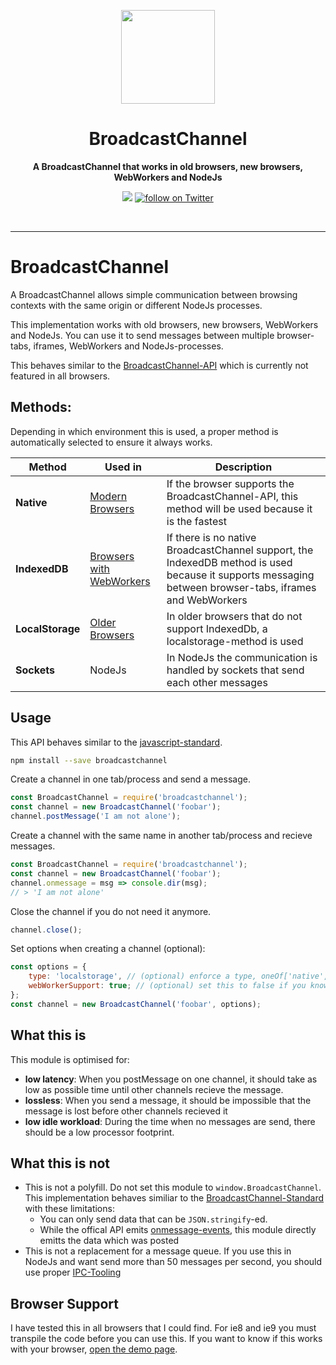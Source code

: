 <p align="center">
  <a href="https://github.com/pubkey/broadcast-channel">
    <img src="https://assets-cdn.github.com/images/icons/emoji/unicode/1f4e1.png" width="150px" />
  </a>
</p>

<h1 align="center">BroadcastChannel</h1>
<p align="center">
  <strong>A BroadcastChannel that works in old browsers, new browsers, WebWorkers and NodeJs</strong>
</p>

<p align="center">
    <a alt="travis" href="https://travis-ci.org/pubkey/broadcast-channel">
        <img src="https://travis-ci.org/pubkey/broadcast-channel.svg?branch=master" /></a>
    <a href="https://twitter.com/intent/follow?screen_name=pubkeypubkey">
        <img src="https://img.shields.io/twitter/follow/pubkeypubkey.svg?style=social&logo=twitter"
            alt="follow on Twitter"></a>
</p>

<br/>

* * *

# BroadcastChannel

A BroadcastChannel allows simple communication between browsing contexts with the same origin or different NodeJs processes.

This implementation works with old browsers, new browsers, WebWorkers and NodeJs. You can use it to send messages between multiple browser-tabs, iframes, WebWorkers and NodeJs-processes.

This behaves similar to the [BroadcastChannel-API](https://developer.mozilla.org/en-US/docs/Web/API/Broadcast_Channel_API) which is currently not featured in all browsers.

## Methods:

Depending in which environment this is used, a proper method is automatically selected to ensure it always works.

| Method           | Used in                                                         | Description                                                                                                                                             |
| ---------------- | --------------------------------------------------------------- | ------------------------------------------------------------------------------------------------------------------------------------------------------- |
| **Native**       | [Modern Browsers](https://caniuse.com/broadcastchannel)         | If the browser supports the BroadcastChannel-API, this method will be used because it is the fastest                                                    |
| **IndexedDB**    | [Browsers with WebWorkers](https://caniuse.com/#feat=indexeddb) | If there is no native BroadcastChannel support, the IndexedDB method is used because it supports messaging between browser-tabs, iframes and WebWorkers |
| **LocalStorage** | [Older Browsers](https://caniuse.com/#feat=namevalue-storage)   | In older browsers that do not support IndexedDb, a localstorage-method is used                                                                          |
| **Sockets**      | NodeJs                                                          | In NodeJs the communication is handled by sockets that send each other messages                                                                         |

## Usage

This API behaves similar to the [javascript-standard](https://developer.mozilla.org/en-US/docs/Web/API/Broadcast_Channel_API).

```bash
npm install --save broadcastchannel
```

Create a channel in one tab/process and send a message.

```js
const BroadcastChannel = require('broadcastchannel');
const channel = new BroadcastChannel('foobar');
channel.postMessage('I am not alone');
```

Create a channel with the same name in another tab/process and recieve messages.

```js
const BroadcastChannel = require('broadcastchannel');
const channel = new BroadcastChannel('foobar');
channel.onmessage = msg => console.dir(msg);
// > 'I am not alone'
```

Close the channel if you do not need it anymore.

```js
channel.close();
```

Set options when creating a channel (optional):

```js
const options = {
    type: 'localstorage', // (optional) enforce a type, oneOf['native', 'idb', 'localstorage', 'node']
    webWorkerSupport: true; // (optional) set this to false if you know that your channel will never be used in a WebWorker (increases performance)
};
const channel = new BroadcastChannel('foobar', options);
```

## What this is

This module is optimised for:

- **low latency**: When you postMessage on one channel, it should take as low as possible time until other channels recieve the message.
- **lossless**: When you send a message, it should be impossible that the message is lost before other channels recieved it
- **low idle workload**: During the time when no messages are send, there should be a low processor footprint.

## What this is not

-   This is not a polyfill. Do not set this module to `window.BroadcastChannel`. This implementation behaves similiar to the [BroadcastChannel-Standard](https://developer.mozilla.org/en-US/docs/Web/API/Broadcast_Channel_API) with these limitations:
    - You can only send data that can be `JSON.stringify`-ed.
    - While the offical API emits [onmessage-events](https://developer.mozilla.org/en-US/docs/Web/API/BroadcastChannel/onmessage), this module directly emitts the data which was posted
-   This is not a replacement for a message queue. If you use this in NodeJs and want send more than 50 messages per second, you should use proper [IPC-Tooling](https://en.wikipedia.org/wiki/Message_queue)


## Browser Support
I have tested this in all browsers that I could find. For ie8 and ie9 you must transpile the code before you can use this. If you want to know if this works with your browser, [open the demo page](https://pubkey.github.io/broadcastchannel/).